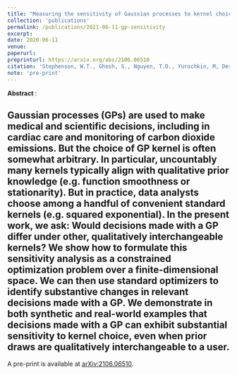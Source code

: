 ```yaml
---
title: "Measuring the sensitivity of Gaussian processes to kernel choice"
collection: 'publications'
permalink: /publications/2021-06-11-gp-sensitivity
excerpt: 
date: 2020-06-11
venue:
paperurl: 
preprinturl: https://arxiv.org/abs/2106.06510
citation: 'Stephenson, W.T., Ghosh, S., Nguyen, T.D., Yurochkin, M, Deshpande, S.K., and Broderick, T. (2021). &quot;Measuring the sensitivt of Gaussian processes to kernel choice.&quot;'
note: 'pre-print'
---
```


<b> Abstract </b>:

Gaussian processes (GPs) are used to make medical and scientific decisions, including in cardiac care and monitoring of carbon dioxide emissions. But the choice of GP kernel is often somewhat arbitrary. In particular, uncountably many kernels typically align with qualitative prior knowledge (e.g. function smoothness or stationarity). But in practice, data analysts choose among a handful of convenient standard kernels (e.g. squared exponential). In the present work, we ask: Would decisions made with a GP differ under other, qualitatively interchangeable kernels? We show how to formulate this sensitivity analysis as a constrained optimization problem over a finite-dimensional space. We can then use standard optimizers to identify substantive changes in relevant decisions made with a GP. We demonstrate in both synthetic and real-world examples that decisions made with a GP can exhibit substantial sensitivity to kernel choice, even when prior draws are qualitatively interchangeable to a user.
---

A pre-print is available at [arXiv:2106.06510](https://arxiv.org/abs/2106.06510).

